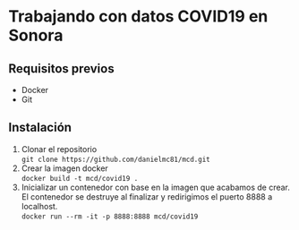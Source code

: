 # Trabajando con datos COVID19 en Sonora

## Requisitos previos  
- Docker
- Git

## Instalación  

1. Clonar el repositorio  
   ```git clone https://github.com/danielmc81/mcd.git```
2. Crear la imagen docker  
   ```docker build -t mcd/covid19 .```
3. Inicializar un contenedor con base en la imagen que acabamos de crear. El contenedor se destruye al finalizar y redirigimos el puerto 8888 a localhost.  
   ```docker run --rm -it -p 8888:8888 mcd/covid19```

